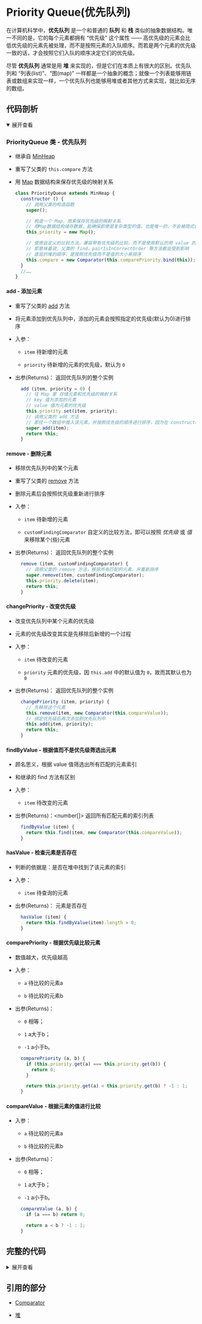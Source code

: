 # Priority Queue(优先队列)
在计算机科学中，**优先队列** 是一个和普通的 **队列** 和 **栈** 类似的抽象数据结构。唯一不同的是，它的每个元素都拥有 “优先级” 这个属性 —— 高优先级的元素会比低优先级的元素先被处理，而不是按照元素的入队顺序。而若是两个元素的优先级一致的话，才会按照它们入队的顺序决定它们的优先级。

尽管 **优先队列** 通常是用 **堆** 来实现的，但是它们在本质上有很大的区别。优先队列和 “列表(list)”、“图(map)” 一样都是一个抽象的概念；就像一个列表能够用链表或数组来实现一样，一个优先队列也能够用堆或者其他方式来实现，就比如无序的数组。

## 代码剖析
<details open>
<summary>展开查看</summary>

### PriorityQueue 类 - 优先队列
- 继承自 [MinHeap](https://github.com/BobbyLH/ReadingNotes---JS-Algorithms/blob/master/data-structures/Heap.md#minheap-%E7%B1%BB---%E5%B0%8F%E5%A0%86)

- 重写了父类的 `this.compare` 方法

- 用 [Map](https://developer.mozilla.org/en-US/docs/Web/JavaScript/Reference/Global_Objects/Map) 数据结构来保存优先级的映射关系

  ```js
  class PriorityQueue extends MinHeap {
    constructor () {
      // 调用父类的构造函数
      super();

      // 构造一个 Map，用来保存优先级的映射关系
      // 用Map数据结构储存数据，能确保即便是复杂类型的值，也是唯一的，不会被隐式转换
      this.priority = new Map();

      // 使用自定义的比较方法，兼容带有优先级的比较，而不是使用默认的用 value 的大小来进行比较
      // 即意味着说，父类的 find、pairIsInCorrectOrder 等方法都会受到影响
      // 底层的堆的顺序，是按照优先级而不是值的大小来排序
      this.compare = new Comparator(this.comparePriority.bind(this));
    }
    //……
  }
  ```

#### add - 添加元素
- 重写了父类的 [add](https://github.com/BobbyLH/ReadingNotes---JS-Algorithms/blob/master/data-structures/Heap.md#add---%E6%B7%BB%E5%8A%A0%E8%8A%82%E7%82%B9%E5%88%B0%E5%A0%86%E4%B8%AD) 方法

- 将元素添加到优先队列中，添加的元素会按照指定的优先级(默认为0)进行排序

- 入参：
    - `item` <any> 待新增的元素

    - `priority` <number> 待新增的元素的优先级，默认为 `0`

- 出参(Returns)：<PriorityQueue> 返回优先队列的整个实例

  ```js
    add (item, priority = 0) {
      // 往 Map 里 存储元素和优先级的映射关系
      // key 值为添加的元素
      // value 值为元素的优先级
      this.priority.set(item, priority);
      // 调用父类的 add 方法
      // 即往一个数组中推入该元素，并按照优先级的顺序进行排序，因为在 constructor 里面已经重新了 this.compare
      super.add(item);
      return this;
    }
  ```

#### remove - 删除元素
- 移除优先队列中的某个元素

- 重写了父类的 [remove](https://github.com/BobbyLH/ReadingNotes---JS-Algorithms/blob/master/data-structures/Heap.md#remove---%E6%A0%B9%E6%8D%AE%E4%BC%A0%E5%85%A5%E7%9A%84%E8%8A%82%E7%82%B9%E5%88%A0%E9%99%A4%E5%85%B6%E5%9C%A8%E5%A0%86%E4%B8%AD%E6%89%80%E5%AF%B9%E5%BA%94%E7%9A%84%E5%85%A8%E9%83%A8%E8%8A%82%E7%82%B9) 方法

- 删除元素后会按照优先级重新进行排序

- 入参：
    - `item` <any> 待新增的元素

    - `customFindingComparator` <Comparator> 自定义的比较方法，即可以按照 *优先级* 或 *值* 来移除某个(些)元素

- 出参(Returns)：<PriorityQueue> 返回优先队列的整个实例

  ```js
    remove (item, customFindingComparator) {
      // 调用父类的 remove 方法，移除所有匹配的元素，并重新排序
      super.remove(item, customFindingComparator);
      this.priority.delete(item);
      return this;
    }
  ```

#### changePriority - 改变优先级
- 改变优先队列中某个元素的优先级

- 元素的优先级改变其实是先移除后新增的一个过程

- 入参：
    - `item` <any> 待改变的元素

    - `priority` <number> 元素的优先级，因 `this.add` 中的默认值为 `0`，故而其默认也为 `0`

- 出参(Returns)：<PriorityQueue> 返回优先队列的整个实例

  ```js
    changePriority (item, priority) {
      // 先移除这个元素
      this.remove(item, new Comparator(this.compareValue));
      // 绑定优先级后再次添加到优先队列中
      this.add(item, priority);
      return this;
    }
  ```

#### findByValue - 根据值而不是优先级筛选出元素
- 顾名思义，根据 value 值筛选出所有匹配的元素索引

- 和继承的 find 方法有区别

- 入参：
    - `item` <any> 待改变的元素

- 出参(Returns)：<number[]> 返回所有匹配元素的索引列表

  ```js
    findByValue (item) {
      return this.find(item, new Comparator(this.compareValue));
    }
  ```

#### hasValue - 检查元素是否存在
- 判断的依据是：是否在堆中找到了该元素的索引

- 入参：
    - `item` <any> 待查询的元素

- 出参(Returns)：<boolean> 元素是否存在

  ```js
    hasValue (item) {
      return this.findByValue(item).length > 0;
    }
  ```

#### comparePriority - 根据优先级比较元素
- 数值越大，优先级越高

- 入参：
    - `a` <any> 待比较的元素a

    - `b` <any> 待比较的元素b

- 出参(Returns)：<number>
    - `0` 相等；

    - `1` a大于b；

    - `-1` a小于b。

  ```js
    comparePriority (a, b) {
      if (this.priority.get(a) === this.priority.get(b)) {
        return 0;
      }

      return this.priority.get(a) < this.priority.get(b) ? -1 : 1;
    }
  ```

#### compareValue - 根据元素的值进行比较
- 入参：
    - `a` <any> 待比较的元素a

    - `b` <any> 待比较的元素b

- 出参(Returns)：<number>
    - `0` 相等；

    - `1` a大于b；

    - `-1` a小于b。

  ```js
    compareValue (a, b) {
      if (a === b) return 0;

      return a < b ? -1 : 1;
    }
  ```
</details>

## 完整的代码

<details>
<summary>展开查看</summary>

```js
import { MinHeap } from './Heap';
import Comparator from '../../utils/comparator';

export default class PriorityQueue extends MinHeap {
  constructor () {
    // 调用父类的构造函数
    super();

    // 构造一个 Map，用来保存优先级的映射关系
    this.priority = new Map();

    // 使用自定义的比较方法，兼容带有优先级的比较，而不是使用默认的用 value 的大小来进行比较
    // 即意味着说，父类的 find、pairIsInCorrectOrder 等方法都会受到影响
    // 底层的堆的顺序，是按照优先级而不是值的大小来排序
    this.compare = new Comparator(this.comparePriority.bind(this));
  }

  add (item, priority = 0) {
    // 往 Map 里 存储元素和优先级的映射关系
    // key 值为添加的元素
    // value 值为元素的优先级
    this.priority.set(item, priority);
    // 调用父类的 add 方法
    // 即往一个数组中推入该元素，并按照优先级的顺序进行排序，因为在 constructor 里面已经重新了 this.compare
    super.add(item);
    return this;
  }

  remove (item, customFindingComparator) {
    // 调用父类的 remove 方法，移除所有匹配的元素，并重新排序
    super.remove(item, customFindingComparator);
    this.priority.delete(item);
    return this;
  }

  changePriority (item, priority) {
    // 先移除这个元素
    this.remove(item, new Comparator(this.compareValue));
    // 绑定优先级后再次添加到优先队列中
    this.add(item, priority);
    return this;
  }

  findByValue (item) {
    // 返回所有匹配元素的索引列表
    return this.find(item, new Comparator(this.compareValue));
  }

  hasValue (item) {
    // 判断的依据是：是否在堆中找到了该元素的索引
    return this.findByValue(item).length > 0;
  }

  comparePriority (a, b) {
    if (this.priority.get(a) === this.priority.get(b)) {
      return 0;
    }

    return this.priority.get(a) < this.priority.get(b) ? -1 : 1;
  }

  compareValue (a, b) {
    if (a === b) return 0;

    return a < b ? -1 : 1;
  }
}
```
</details>

## 引用的部分
- [Comparator](../utils/comparator.md)

- [堆](./Heap.md)
